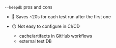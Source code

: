 `--keepdb` pros and cons

- 🎉 Saves ~20s for each test run after the first one

- 😥 Not easy to configure in CI/CD

    - cache/artifacts in GitHub workflows
    - external test DB


<aside class="notes">
</aside>
